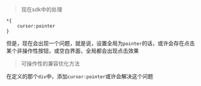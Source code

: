 > 现在sdk中的处理

```
*{
    cursor:pointer
}
```
但是，现在会出现一个问题，就是说，设置全局为`pointer`的话，或许会存在点击某个非操作性按钮，或空白界面，全局都会出现点击效果

> 可操作性的兼容优化方法

在定义的那个`div`中，添加`cursor:pointer`或许会解决这个问题